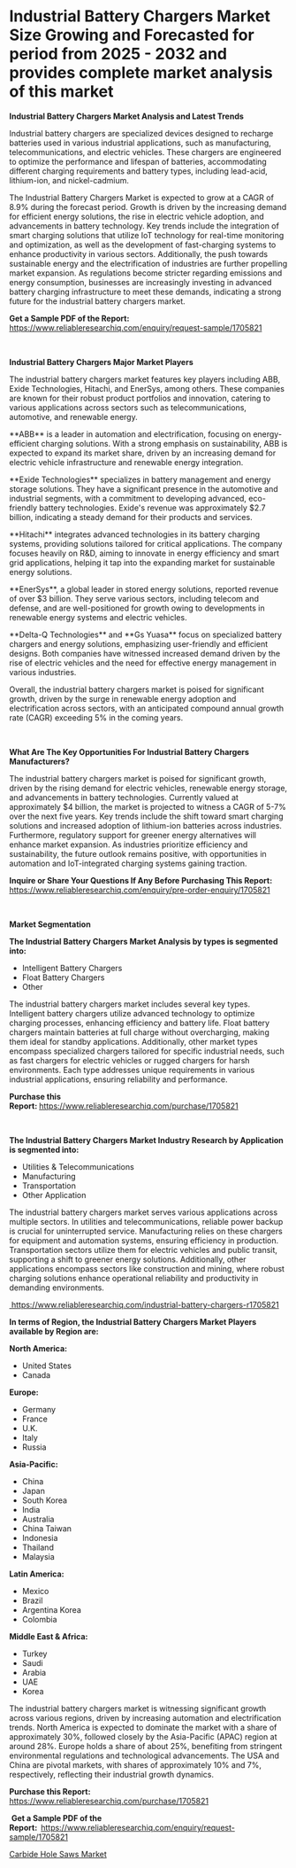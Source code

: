 <p><h1>Industrial Battery Chargers Market Size Growing and Forecasted for period from 2025 - 2032 and provides complete market analysis of this market</h1></p><p><strong>Industrial Battery Chargers Market Analysis and Latest Trends</strong></p>
<p><p>Industrial battery chargers are specialized devices designed to recharge batteries used in various industrial applications, such as manufacturing, telecommunications, and electric vehicles. These chargers are engineered to optimize the performance and lifespan of batteries, accommodating different charging requirements and battery types, including lead-acid, lithium-ion, and nickel-cadmium.</p><p>The Industrial Battery Chargers Market is expected to grow at a CAGR of 8.9% during the forecast period. Growth is driven by the increasing demand for efficient energy solutions, the rise in electric vehicle adoption, and advancements in battery technology. Key trends include the integration of smart charging solutions that utilize IoT technology for real-time monitoring and optimization, as well as the development of fast-charging systems to enhance productivity in various sectors. Additionally, the push towards sustainable energy and the electrification of industries are further propelling market expansion. As regulations become stricter regarding emissions and energy consumption, businesses are increasingly investing in advanced battery charging infrastructure to meet these demands, indicating a strong future for the industrial battery chargers market.</p></p>
<p><strong>Get a Sample PDF of the Report:&nbsp;</strong> <a href="https://www.reliableresearchiq.com/enquiry/request-sample/1705821?utm_campaign=2284&utm_medium=2&utm_source=Github&utm_content=ia&utm_term=08042025&utm_id=industrial-battery-chargers">https://www.reliableresearchiq.com/enquiry/request-sample/1705821</a></p>
<p>&nbsp;</p>
<p><strong>Industrial Battery Chargers Major Market Players</strong></p>
<p><p>The industrial battery chargers market features key players including ABB, Exide Technologies, Hitachi, and EnerSys, among others. These companies are known for their robust product portfolios and innovation, catering to various applications across sectors such as telecommunications, automotive, and renewable energy.</p><p>**ABB** is a leader in automation and electrification, focusing on energy-efficient charging solutions. With a strong emphasis on sustainability, ABB is expected to expand its market share, driven by an increasing demand for electric vehicle infrastructure and renewable energy integration. </p><p>**Exide Technologies** specializes in battery management and energy storage solutions. They have a significant presence in the automotive and industrial segments, with a commitment to developing advanced, eco-friendly battery technologies. Exide's revenue was approximately $2.7 billion, indicating a steady demand for their products and services.</p><p>**Hitachi** integrates advanced technologies in its battery charging systems, providing solutions tailored for critical applications. The company focuses heavily on R&D, aiming to innovate in energy efficiency and smart grid applications, helping it tap into the expanding market for sustainable energy solutions.</p><p>**EnerSys**, a global leader in stored energy solutions, reported revenue of over $3 billion. They serve various sectors, including telecom and defense, and are well-positioned for growth owing to developments in renewable energy systems and electric vehicles.</p><p>**Delta-Q Technologies** and **Gs Yuasa** focus on specialized battery chargers and energy solutions, emphasizing user-friendly and efficient designs. Both companies have witnessed increased demand driven by the rise of electric vehicles and the need for effective energy management in various industries.</p><p>Overall, the industrial battery chargers market is poised for significant growth, driven by the surge in renewable energy adoption and electrification across sectors, with an anticipated compound annual growth rate (CAGR) exceeding 5% in the coming years.</p></p>
<p>&nbsp;</p>
<p><strong>What Are The Key Opportunities For Industrial Battery Chargers Manufacturers?</strong></p>
<p><p>The industrial battery chargers market is poised for significant growth, driven by the rising demand for electric vehicles, renewable energy storage, and advancements in battery technologies. Currently valued at approximately $4 billion, the market is projected to witness a CAGR of 5-7% over the next five years. Key trends include the shift toward smart charging solutions and increased adoption of lithium-ion batteries across industries. Furthermore, regulatory support for greener energy alternatives will enhance market expansion. As industries prioritize efficiency and sustainability, the future outlook remains positive, with opportunities in automation and IoT-integrated charging systems gaining traction.</p></p>
<p><strong>Inquire or Share Your Questions If Any Before Purchasing This Report:</strong> <a href="https://www.reliableresearchiq.com/enquiry/pre-order-enquiry/1705821?utm_campaign=2284&utm_medium=2&utm_source=Github&utm_content=ia&utm_term=08042025&utm_id=industrial-battery-chargers">https://www.reliableresearchiq.com/enquiry/pre-order-enquiry/1705821</a></p>
<p>&nbsp;</p>
<p><strong>Market Segmentation</strong></p>
<p><strong>The Industrial Battery Chargers Market Analysis by types is segmented into:</strong></p>
<p><ul><li>Intelligent Battery Chargers</li><li>Float Battery Chargers</li><li>Other</li></ul></p>
<p><p>The industrial battery chargers market includes several key types. Intelligent battery chargers utilize advanced technology to optimize charging processes, enhancing efficiency and battery life. Float battery chargers maintain batteries at full charge without overcharging, making them ideal for standby applications. Additionally, other market types encompass specialized chargers tailored for specific industrial needs, such as fast chargers for electric vehicles or rugged chargers for harsh environments. Each type addresses unique requirements in various industrial applications, ensuring reliability and performance.</p></p>
<p><strong>Purchase this Report:&nbsp;</strong><a href="https://www.reliableresearchiq.com/purchase/1705821?utm_campaign=2284&utm_medium=2&utm_source=Github&utm_content=ia&utm_term=08042025&utm_id=industrial-battery-chargers">https://www.reliableresearchiq.com/purchase/1705821</a></p>
<p>&nbsp;</p>
<p><strong>The Industrial Battery Chargers Market Industry Research by Application is segmented into:</strong></p>
<p><ul><li>Utilities & Telecommunications</li><li>Manufacturing</li><li>Transportation</li><li>Other Application</li></ul></p>
<p><p>The industrial battery chargers market serves various applications across multiple sectors. In utilities and telecommunications, reliable power backup is crucial for uninterrupted service. Manufacturing relies on these chargers for equipment and automation systems, ensuring efficiency in production. Transportation sectors utilize them for electric vehicles and public transit, supporting a shift to greener energy solutions. Additionally, other applications encompass sectors like construction and mining, where robust charging solutions enhance operational reliability and productivity in demanding environments.</p></p>
<p><a href="https://www.reliableresearchiq.com/industrial-battery-chargers-r1705821?utm_campaign=2284&utm_medium=2&utm_source=Github&utm_content=ia&utm_term=08042025&utm_id=industrial-battery-chargers">&nbsp;https://www.reliableresearchiq.com/industrial-battery-chargers-r1705821</a></p>
<p><strong>In terms of Region, the Industrial Battery Chargers Market Players available by Region are:</strong></p>
<p>
    <p> <strong> North America: </strong>
        <ul>
            <li>United States</li>
            <li>Canada</li>
        </ul>
        </p> 
    <p> <strong> Europe: </strong>
        <ul>
            <li>Germany</li>
            <li>France</li>
            <li>U.K.</li>
            <li>Italy</li>
            <li>Russia</li>
        </ul>
        </p> 
    <p> <strong> Asia-Pacific: </strong>
        <ul>
            <li>China</li>
            <li>Japan</li>
            <li>South Korea</li>
            <li>India</li>
            <li>Australia</li>
            <li>China Taiwan</li>
            <li>Indonesia</li>
            <li>Thailand</li>
            <li>Malaysia</li>
        </ul>
        </p> 
    <p> <strong> Latin America: </strong>
        <ul>
            <li>Mexico</li>
            <li>Brazil</li>
            <li>Argentina Korea</li>
            <li>Colombia</li>
        </ul>
        </p> 
    <p> <strong> Middle East & Africa: </strong>
        <ul>
            <li>Turkey</li>
            <li>Saudi</li>
            <li>Arabia</li>
            <li>UAE</li>
            <li>Korea</li>
        </ul>
    </p>
    </p>
<p><p>The industrial battery chargers market is witnessing significant growth across various regions, driven by increasing automation and electrification trends. North America is expected to dominate the market with a share of approximately 30%, followed closely by the Asia-Pacific (APAC) region at around 28%. Europe holds a share of about 25%, benefiting from stringent environmental regulations and technological advancements. The USA and China are pivotal markets, with shares of approximately 10% and 7%, respectively, reflecting their industrial growth dynamics.</p></p>
<p><strong>Purchase this Report: </strong><a href="https://www.reliableresearchiq.com/purchase/1705821?utm_campaign=2284&utm_medium=2&utm_source=Github&utm_content=ia&utm_term=08042025&utm_id=industrial-battery-chargers">https://www.reliableresearchiq.com/purchase/1705821</a></p>
<p>&nbsp;<strong>Get a Sample PDF of the Report:&nbsp;&nbsp;</strong><a href="https://www.reliableresearchiq.com/enquiry/request-sample/1705821?utm_campaign=2284&utm_medium=2&utm_source=Github&utm_content=ia&utm_term=08042025&utm_id=industrial-battery-chargers">https://www.reliableresearchiq.com/enquiry/request-sample/1705821</a></p>
<p><strong></strong></p>
<p><p><a href="https://github.com/SanjidaMahmud54/Market-Research-Report-List-2/blob/main/carbide-hole-saws-market.md?utm_campaign=2284&utm_medium=2&utm_source=Github&utm_content=ia&utm_term=08042025&utm_id=industrial-battery-chargers">Carbide Hole Saws Market</a></p></p>